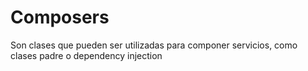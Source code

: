 # Composers
Son clases que pueden ser utilizadas para componer servicios, como clases padre o dependency injection